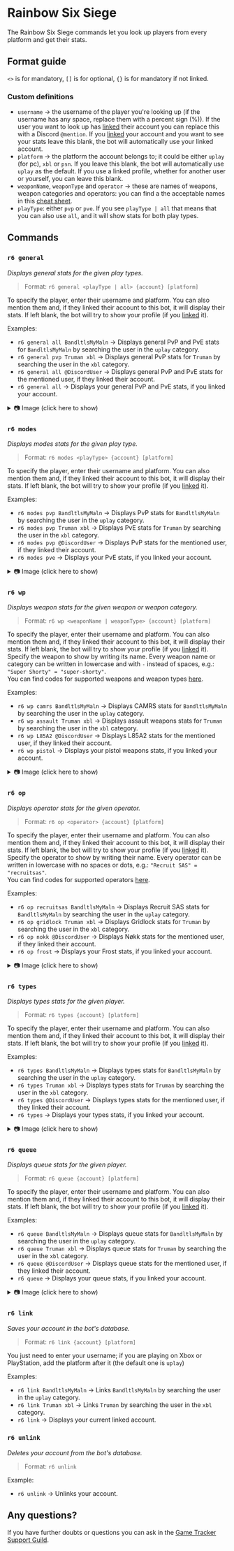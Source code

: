 # Rainbow Six Siege
The Rainbow Six Siege commands let you look up players from every platform and get their stats.

## Format guide
`<>` is for mandatory, `[]` is for optional, `{}` is for mandatory if not linked.

### Custom definitions
* `username` → the username of the player you're looking up (if the username has any space, replace them with a percent sign (%)). If the user you want to look up has [linked](#r6-link) their account you can replace this with a Discord `@mention`. If you [linked](#r6-link) your account and you want to see your stats leave this blank, the bot will automatically use your linked account.
* `platform` → the platform the account belongs to; it could be either `uplay` (for pc), `xbl` or `psn`. If you leave this blank, the bot will automatically use `uplay` as the default. If you use a linked profile, whether for another user or yourself, you can leave this blank.
* `weaponName`, `weaponType` and `operator` → these are names of weapons, weapon categories and operators: you can find a the acceptable names in this [cheat sheet](/r6/r6_names).
* `playType`: either `pvp` or `pve`. If you see `playType | all` that means that you can also use `all`, and it will show stats for both play types.

## Commands

### `r6 general`

_Displays general stats for the given play types._  

> Format: `r6 general <playType | all> {account} [platform]`

To specify the player, enter their username and platform. You can also mention them and, if they linked their account to this bot, it will display their stats. If left blank, the bot will try to show your profile (if you [linked](#r6-link) it).

Examples:  
* `r6 general all BandltlsMyMaln` → Displays general PvP and PvE stats for `BandltlsMyMaln` by searching the user in the `uplay` category.
* `r6 general pvp Truman xbl` → Displays general PvP stats for `Truman` by searching the user in the `xbl` category.
* `r6 general all @DiscordUser` → Displays general PvP and PvE stats for the mentioned user, if they linked their account.
* `r6 general all` → Displays your general PvP and PvE stats, if you linked your account.

<details>
<summary>📷 Image (click here to show)</summary>  

![k](img/r6-general-0.png)
</details>


### `r6 modes`

_Displays modes stats for the given play type._  

> Format: `r6 modes <playType> {account} [platform]`

To specify the player, enter their username and platform. You can also mention them and, if they linked their account to this bot, it will display their stats. If left blank, the bot will try to show your profile (if you [linked](#r6-link) it).

Examples:  
* `r6 modes pvp BandltlsMyMaln` → Displays PvP stats for `BandltlsMyMaln` by searching the user in the `uplay` category.
* `r6 modes pvp Truman xbl` → Displays PvE stats for `Truman` by searching the user in the `xbl` category.
* `r6 modes pvp @DiscordUser` → Displays PvP stats for the mentioned user, if they linked their account.
* `r6 modes pve` → Displays your PvE stats, if you linked your account.

<details>
<summary>📷 Image (click here to show)</summary>  

![k](img/r6-modes-0.png)
</details>


### `r6 wp`

_Displays weapon stats for the given weapon or weapon category._  

> Format: `r6 wp <weaponName | weaponType> {account} [platform]`

To specify the player, enter their username and platform. You can also mention them and, if they linked their account to this bot, it will display their stats. If left blank, the bot will try to show your profile (if you [linked](#r6-link) it).  
Specify the weapon to show by writing its name. Every weapon name or category can be written in lowercase and with `-` instead of spaces, e.g.: `"Super Shorty" = "super-shorty"`.  
You can find codes for supported weapons and weapon types [here](/r6/r6_names#weapon-categories).

Examples:  
* `r6 wp camrs BandltlsMyMaln` → Displays CAMRS stats for `BandltlsMyMaln` by searching the user in the `uplay` category.
* `r6 wp assault Truman xbl` → Displays assault weapons stats for `Truman` by searching the user in the `xbl` category.
* `r6 wp L85A2 @DiscordUser` → Displays L85A2 stats for the mentioned user, if they linked their account.
* `r6 wp pistol` → Displays your pistol weapons stats, if you linked your account.

<details>
<summary>📷 Image (click here to show)</summary>  

![k](img/r6-wp-0.png)
![k](img/r6-wp-1.png)
</details>


### `r6 op`

_Displays operator stats for the given operator._  

> Format: `r6 op <operator> {account} [platform]`

To specify the player, enter their username and platform. You can also mention them and, if they linked their account to this bot, it will display their stats. If left blank, the bot will try to show your profile (if you [linked](#r6-link) it).  
Specify the operator to show by writing their name. Every operator can be written in lowercase with no spaces or dots, e.g.: `"Recruit SAS" = "recruitsas"`.  
You can find codes for supported operators [here](/r6/r6_names#operators).

Examples:  
* `r6 op recruitsas BandltlsMyMaln` → Displays Recruit SAS stats for `BandltlsMyMaln` by searching the user in the `uplay` category.
* `r6 op gridlock Truman xbl` → Displays Gridlock stats for `Truman` by searching the user in the `xbl` category.
* `r6 op nokk @DiscordUser` → Displays Nøkk stats for the mentioned user, if they linked their account.
* `r6 op frost` → Displays your Frost stats, if you linked your account.

<details>
<summary>📷 Image (click here to show)</summary>  

![k](img/r6-op-0.png)
</details>


### `r6 types`

_Displays types stats for the given player._  

> Format: `r6 types {account} [platform]`

To specify the player, enter their username and platform. You can also mention them and, if they linked their account to this bot, it will display their stats. If left blank, the bot will try to show your profile (if you [linked](#r6-link) it).  

Examples:  
* `r6 types BandltlsMyMaln` → Displays types stats for `BandltlsMyMaln` by searching the user in the `uplay` category.
* `r6 types Truman xbl` → Displays types stats for `Truman` by searching the user in the `xbl` category.
* `r6 types @DiscordUser` → Displays types stats for the mentioned user, if they linked their account.
* `r6 types` → Displays your types stats, if you linked your account.

<details>
<summary>📷 Image (click here to show)</summary>  

![k](img/r6-types-0.png)
</details>


### `r6 queue`

_Displays queue stats for the given player._  

> Format: `r6 queue {account} [platform]`

To specify the player, enter their username and platform. You can also mention them and, if they linked their account to this bot, it will display their stats. If left blank, the bot will try to show your profile (if you [linked](#r6-link) it).  

Examples:  
* `r6 queue BandltlsMyMaln` → Displays queue stats for `BandltlsMyMaln` by searching the user in the `uplay` category.
* `r6 queue Truman xbl` → Displays queue stats for `Truman` by searching the user in the `xbl` category.
* `r6 queue @DiscordUser` → Displays queue stats for the mentioned user, if they linked their account.
* `r6 queue` → Displays your queue stats, if you linked your account.

<details>
<summary>📷 Image (click here to show)</summary>  

![k](img/r6-queue-0.png)
</details>



### `r6 link`

_Saves your account in the bot's database._  

> Format: `r6 link {account} [platform]`

You just need to enter your username; if you are playing on Xbox or PlayStation, add the platform after it (the default one is `uplay`)

Examples:  
* `r6 link BandltlsMyMaln` → Links `BandltlsMyMaln` by searching the user in the `uplay` category.
* `r6 link Truman xbl` → Links `Truman` by searching the user in the `xbl` category.
* `r6 link` → Displays your current linked account.

### `r6 unlink`

_Deletes your account from the bot's database._  

> Format: `r6 unlink`

Example:  
* `r6 unlink` → Unlinks your account.

## Any questions?

If you have further doubts or questions you can ask in the [Game Tracker Support Guild](https://discord.gg/ZhnWkqc).
